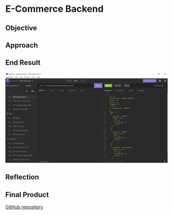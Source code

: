 # E-Commerce Backend

## Objective

## Approach

## End Result

![Screenshot](images/screenshot.png)

## Reflection

## Final Product
[GitHub repository](https://github.com/jessicamdittrich/CHG-JD062422)

